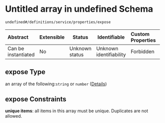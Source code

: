 # Untitled array in undefined Schema

```txt
undefined#/definitions/service/properties/expose
```




| Abstract            | Extensible | Status         | Identifiable            | Custom Properties | Additional Properties | Access Restrictions | Defined In                                                                  |
| :------------------ | ---------- | -------------- | ----------------------- | :---------------- | --------------------- | ------------------- | --------------------------------------------------------------------------- |
| Can be instantiated | No         | Unknown status | Unknown identifiability | Forbidden         | Allowed               | none                | [config_schema_v3.9.json\*](config_schema_v3.9.json "open original schema") |

## expose Type

an array of the following:`string` or `number` ([Details](config_schema_v3-definitions-service-properties-expose-items.md))

## expose Constraints

**unique items**: all items in this array must be unique. Duplicates are not allowed.
